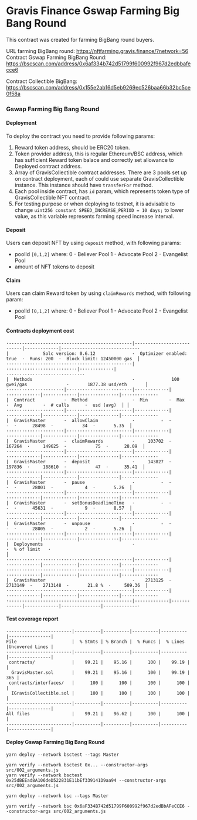 # Gravis Finance Gswap Farming Big Bang Round
This contract was created for farming BigBang round buyers.

URL farming BigBang round: https://nftfarming.gravis.finance/?network=56
Contract Gswap Farming BigBang Round: https://bscscan.com/address/0x6af334b742d51799f600992f967d2edbbafecce6

Contract Collectible BigBang: https://bscscan.com/address/0x155e2ab16d5eb9269ec526baa66b32bc5ce0f58a


### Gswap Farming Big Bang Round

#### Deployment

To deploy the contract you need to provide following params:

1. Reward token address, should be ERC20 token.
2. Token provider address, this is regular Ethereum/BSC address, which has sufficient Reward token balace and correctly set allowance to Deployed contract address.
3. Array of GravisCollectible contract addresses. There are 3 pools set up on contract deployment, each of could use separate GravisCollectible instance. This instance should have `transferFor` method.
4. Each pool inside contract, has `id` param, which represents token type of GravisCollectible NFT contract.
5. For testing purpose or when deploying to testnet, it is advisable to change `uint256 constant SPEED_INCREASE_PERIOD = 10 days;` to lower value, as this variable represents farming speed increase interval.

#### Deposit

Users can deposit NFT by using `deposit` method, with following params:

- poolId `[0,1,2]` where:
  0 - Believer Pool
  1 - Advocate Pool
  2 - Evangelist Pool
- amount of NFT tokens to deposit

#### Claim

Users can claim Reward token by using `claimRewards` method, with following param:

- poolId `[0,1,2]` where:
  0 - Believer Pool
  1 - Advocate Pool
  2 - Evangelist Pool



#### Contracts deployment cost

```
·-----------------------------------------------|---------------------------|-------------|-----------------------------·
|             Solc version: 0.6.12              ·  Optimizer enabled: true  ·  Runs: 200  ·  Block limit: 12450000 gas  │
················································|···························|·············|······························
|  Methods                                      ·              100 gwei/gas               ·       1877.38 usd/eth       │
······················|·························|·············|·············|·············|···············|··············
|  Contract           ·  Method                 ·  Min        ·  Max        ·  Avg        ·  # calls      ·  usd (avg)  │ │
······················|·························|·············|·············|·············|···············|··············
|  GravisMaster       ·  allowClaim             ·          -  ·          -  ·      28498  ·           34  ·       5.35  │
······················|·························|·············|·············|·············|···············|··············
|  GravisMaster       ·  claimRewards           ·     103702  ·     167264  ·     149625  ·           75  ·      28.09  │
······················|·························|·············|·············|·············|···············|··············
|  GravisMaster       ·  deposit                ·     143827  ·     197836  ·     188610  ·           47  ·      35.41  │
······················|·························|·············|·············|·············|···············|··············
|  GravisMaster       ·  pause                  ·          -  ·          -  ·      28001  ·            4  ·       5.26  │
······················|·························|·············|·············|·············|···············|··············
|  GravisMaster       ·  setBonusDeadlineTime   ·          -  ·          -  ·      45631  ·            9  ·       8.57  │
······················|·························|·············|·············|·············|···············|··············
|  GravisMaster       ·  unpause                ·          -  ·          -  ·      28005  ·            2  ·       5.26  │
······················|·························|·············|·············|·············|···············|··············
|  Deployments                                  ·                                         ·  % of limit   ·
│
················································|·············|·············|·············|···············|··············
················································|·············|·············|·············|···············|··············
|  GravisMaster                                 ·    2713125  ·    2713149  ·    2713148  ·       21.8 %  ·     509.36  │
················································|·············|·············|·············|···············|··············
·-----------------------------------------------|-------------|-------------|-------------|---------------|-------------·
```

#### Test coverage report

```
-------------------------|----------|----------|----------|----------|----------------|
File                     |  % Stmts | % Branch |  % Funcs |  % Lines |Uncovered Lines |
-------------------------|----------|----------|----------|----------|----------------|
 contracts/              |    99.21 |    95.16 |      100 |    99.19 |                |
  GravisMaster.sol       |    99.21 |    95.16 |      100 |    99.19 |            365 |
 contracts/interfaces/   |      100 |      100 |      100 |      100 |                |
  IGravisCollectible.sol |      100 |      100 |      100 |      100 |                |
-------------------------|----------|----------|----------|----------|----------------|
All files                |    99.21 |    96.62 |      100 |      100 |                |
-------------------------|----------|----------|----------|----------|----------------|
```

#### Deploy Gswap Farming Big Bang Round

```
yarn deploy --network bsctest --tags Master

yarn verify --network bsctest 0x... --constructor-args src/002_arguments.js
yarn verify --network bsctest 0x25dBEEad8A106deD522831E11bEf339141D9aa94 --constructor-args src/002_arguments.js
```

```
yarn deploy --network bsc --tags Master

yarn verify --network bsc 0x6aF334B742d51799F600992f967d2edBbAFeCCE6 --constructor-args src/002_arguments.js
```

